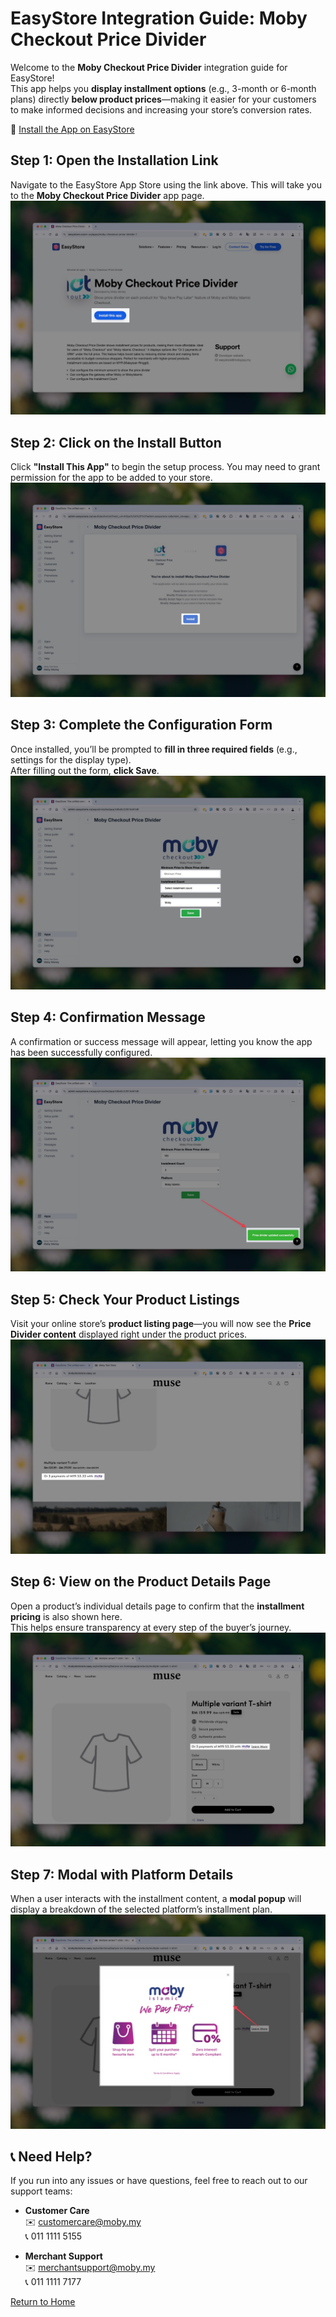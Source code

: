 # EasyStore Integration Guide: Moby Checkout Price Divider

Welcome to the **Moby Checkout Price Divider** integration guide for EasyStore!  
This app helps you **display installment options** (e.g., 3-month or 6-month plans) directly **below product prices**—making it easier for your customers to make informed decisions and increasing your store’s conversion rates.

🔗 [Install the App on EasyStore](https://www.easystore.co/en-us/apps/moby-checkout-price-divider-1)


## Step 1: Open the Installation Link  
Navigate to the EasyStore App Store using the link above. This will take you to the **Moby Checkout Price Divider** app page.  
![Step 1](1.jpeg)


## Step 2: Click on the Install Button  
Click **"Install This App"** to begin the setup process. You may need to grant permission for the app to be added to your store.  
![Step 2](2.jpeg)


## Step 3: Complete the Configuration Form  
Once installed, you’ll be prompted to **fill in three required fields** (e.g., settings for the display type).  
After filling out the form, **click Save**.  
![Step 3](3.jpeg)


## Step 4: Confirmation Message  
A confirmation or success message will appear, letting you know the app has been successfully configured.  
![Step 4](4.jpeg)


## Step 5: Check Your Product Listings  
Visit your online store’s **product listing page**—you will now see the **Price Divider content** displayed right under the product prices.  
![Step 5](5.jpeg)


## Step 6: View on the Product Details Page  
Open a product’s individual details page to confirm that the **installment pricing** is also shown here.  
This helps ensure transparency at every step of the buyer’s journey.  
![Step 6](6.jpeg)


## Step 7: Modal with Platform Details  
When a user interacts with the installment content, a **modal popup** will display a breakdown of the selected platform’s installment plan.  
![Step 7](7.jpeg)


## 📞 Need Help?

If you run into any issues or have questions, feel free to reach out to our support teams:

- **Customer Care**  
  ✉️ [customercare@moby.my](mailto:customercare@moby.my)  
  📞 011 1111 5155  

- **Merchant Support**  
  ✉️ [merchantsupport@moby.my](mailto:merchantsupport@moby.my)  
  📞 011 1111 7177  

[Return to Home](../../README.md)
